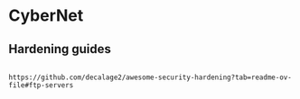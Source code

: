 # CyberNet

## Hardening guides

```link

https://github.com/decalage2/awesome-security-hardening?tab=readme-ov-file#ftp-servers

```
